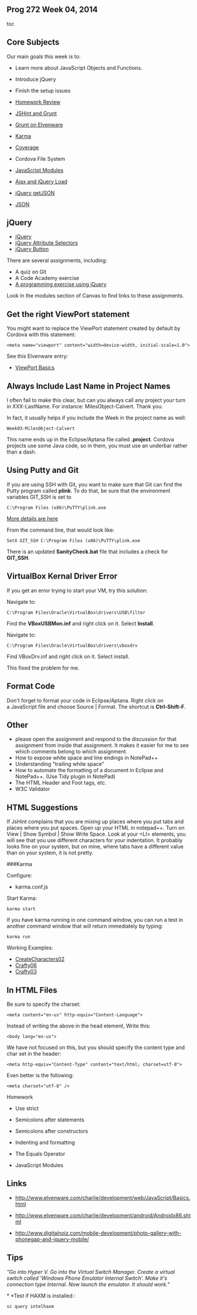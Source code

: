 ## Prog 272 Week 04, 2014

toc

Core Subjects
-------------

Our main goals this week is to:

- Learn more about JavaScript Objects and Functions. 
- Introduce jQuery
- Finish the setup issues

-   [Homework Review](http://www.elvenware.com/charlie/development/web/JavaScript/Basics.html)
-   [JSHint and Grunt](http://jshint.com/)
-   [Grunt on Elvenware](http://elvenware.com/charlie/development/web/UnitTests/Grunt.html)
-   [Karma](http://www.elvenware.com/charlie/development/web/JavaScript/Angular.html#using-karma)
-   [Coverage](http://www.elvenware.com/charlie/development/web/JavaScript/Angular.html#coverage)
-   Cordova File System
-   [JavaScript Modules](http://www.elvenware.com/charlie/development/web/JavaScript/JavaScriptModules.html)
-   [Ajax and jQuery Load](http://www.elvenware.com/charlie/development/web/JavaScript/JQueryBasic.html#jqueryLoad)
-   [jQuery getJSON](http://www.elvenware.com/charlie/development/web/JavaScript/JQueryBasic.html#getJSON)
-   [JSON](http://www.elvenware.com/charlie/development/web/JavaScript/JsonBasics.html)

jQuery
------

-   [jQuery](http://www.elvenware.com/charlie/development/web/JavaScript/JQueryBasic.html)
-   [jQuery Attribute Selectors](http://www.elvenware.com/charlie/development/web/JavaScript/JQueryBasic.html#attrSelectors)
-   [jQuery Button](http://www.elvenware.com/charlie/development/web/JavaScript/JQueryBasic.html#jquery-button-and-paragraph-demo)


There are several assignments, including:

- A quiz on Git
- A Code Academy exercise
- [A programming exercise using jQuery](../Assignments/InfoManager01.html)

Look in the modules section of Canvas to find links to these 
assignments.


Get the right ViewPort statement
--------------------------------

You might want to replace the ViewPort statement created by default by
Cordova with this statement:

	<meta name="viewport" content="width=device-width, initial-scale=1.0">
	
See this Elvenware entry:

- [ViewPort Basics](http://www.elvenware.com/charlie/development/web/CssGuide/MediaQueries.html#viewportBasics)

Always Include Last Name in Project Names
-----------------------------------------

I often fail to make this clear, but can you always call any project 
your turn in XXX-LastName. For instance: MilesObject-Calvert. Thank 
you.

In fact, it usually helps if you include the Week in the project name
as well:

	Week03-MilesObject-Calvert

This name ends up in the Eclipse/Aptana file called **.project**. Cordova 
projects use some Java code, so in them, you must use an underbar
rather than a dash.

Using Putty and Git
-------------------

If you are using SSH with Git, you want to make sure that Git can
find the Putty program called **plink**. To do that, be sure that
the environment variables GIT_SSH is set to 

	C:\Program Files (x86)\PuTTY\plink.exe

[More details are here](http://www.elvenware.com/charlie/development/cloud/Git.html#running-git)

From the command line, that would look like:

	SetX GIT_SSH C:\Program Files (x86)\PuTTY\plink.exe

There is an updated **SanityCheck.bat** file that includes a check
for **GIT_SSH**.

VirtualBox Kernal Driver Error
-------------------------------

If you get an error trying to start your VM, try this solution:

Navigate to:

	C:\Program Files\Oracle\VirtualBox\drivers\USB\filter

Find the **VBoxUSBMon.inf** and right click on it. Select **Install**.

Navigate to:

	C:\Program Files\Oracle\VirtualBox\drivers\vboxdrv


Find VBoxDrv.inf and right click on it. Select install.

This fixed the problem for me.

Format Code
------------

Don't forget to format your code in Eclipse/Aptana. Right click on  
a JavaScript file and choose Source | Format. The shortcut is 
**Ctrl-Shift-F**.

Other
-----


-   please open the assignment and respond to the discussion for that assignment
    from inside that assignment. It makes it easier for me to see which comments
    belong to which assignment.
-   How to expose white space and line endings in NotePad++
-   Understanding "trailing white space"
-   How to automate the formatting of a document in Eclipse and NotePad++. (Use
    Tidy plugin in NotePad)
-   The HTML Header and Foot tags, etc.
-   W3C Validator

HTML Suggestions
----------------

If JsHint complains that you are mixing up places where you put tabs 
and places where you put spaces. Open up your HTML in notepad++. 
Turn on View | Show Symbol | Show Write Space. Look at your \<LI\> 
elements, you will see that you use different characters for your 
indentation. It probably looks fine on your system, but on mine, 
where tabs have a different value than on your system, it is not 
pretty.

###Karma

Configure:

- karma.conf.js

Start Karma:

	karma start

If you have karma running in one command window, you can run a test in another 
command window that will return immediately  by typing:

	karma run

Working Examples:

- [CreateCharacters02](https://github.com/charliecalvert/JsObjects/tree/master/JavaScript/Games/CharacterCreate02)
- [Crafty06](https://github.com/charliecalvert/JsObjects/tree/master/JavaScript/Games/Crafty06)
- [Crafty03](https://github.com/charliecalvert/JsObjects/tree/master/JavaScript/Games/Crafty03)

In HTML Files
-------------

Be sure to specify the charset:

~~~~~~~~~~~~~~~~~~~~~~~~~~~~~~~~~~~~~~~~~~~~~~~~~~~~~~~~~~~~~~~~~~~~~~~~~~~~~~~~
<meta content="en-us" http-equiv="Content-Language">
~~~~~~~~~~~~~~~~~~~~~~~~~~~~~~~~~~~~~~~~~~~~~~~~~~~~~~~~~~~~~~~~~~~~~~~~~~~~~~~~

Instead of writing the above in the head element, Write this:

~~~~~~~~~~~~~~~~~~~~~~~~~~~~~~~~~~~~~~~~~~~~~~~~~~~~~~~~~~~~~~~~~~~~~~~~~~~~~~~~
<body lang="en-us">
~~~~~~~~~~~~~~~~~~~~~~~~~~~~~~~~~~~~~~~~~~~~~~~~~~~~~~~~~~~~~~~~~~~~~~~~~~~~~~~~

We have not focused on this, but you should specify the content type and char
set in the header:

~~~~~~~~~~~~~~~~~~~~~~~~~~~~~~~~~~~~~~~~~~~~~~~~~~~~~~~~~~~~~~~~~~~~~~~~~~~~~~~~
<meta http-equiv="Content-Type" content="text/html; charset=utf-8"> 
~~~~~~~~~~~~~~~~~~~~~~~~~~~~~~~~~~~~~~~~~~~~~~~~~~~~~~~~~~~~~~~~~~~~~~~~~~~~~~~~

Even better is the following:

~~~~~~~~~~~~~~~~~~~~~~~~~~~~~~~~~~~~~~~~~~~~~~~~~~~~~~~~~~~~~~~~~~~~~~~~~~~~~~~~
<meta charset="utf-8" />
~~~~~~~~~~~~~~~~~~~~~~~~~~~~~~~~~~~~~~~~~~~~~~~~~~~~~~~~~~~~~~~~~~~~~~~~~~~~~~~~

Homework

-   Use strict

-   Semicolons after statements

-   Semicolons after constructors

-   Indenting and formatting

-   The Equals Operator

-   JavaScript Modules

Links
-----

-   <http://www.elvenware.com/charlie/development/web/JavaScript/Basics.html>

-   <http://www.elvenware.com/charlie/development/android/Androidx86.shtml>

-   <http://www.digitalnoiz.com/mobile-development/photo-gallery-with-phonegap-and-jquery-mobile/>

Tips
----

*"Go into Hyper V. Go into the Virtual Switch Manager. Create a virtual switch
called 'Windows Phone Emulator Internal Switch'. Make it's connection type
Internal. Now launch the emulator. It should work."*

* *Test if HAXM is installed :

~~~~~~~~~~~~~~~~~~~~~~~~~~~~~~~~~~~~~~~~~~~~~~~~~~~~~~~~~~~~~~~~~~~~~~~~~~~~~~~~
sc query intelhaxm
~~~~~~~~~~~~~~~~~~~~~~~~~~~~~~~~~~~~~~~~~~~~~~~~~~~~~~~~~~~~~~~~~~~~~~~~~~~~~~~~
